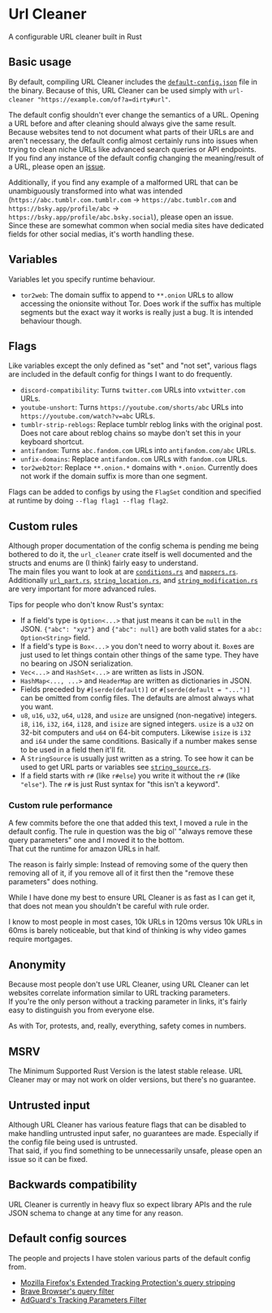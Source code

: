 # Url Cleaner

A configurable URL cleaner built in Rust

## Basic usage

By default, compiling URL Cleaner includes the [`default-config.json`](default-config.json) file in the binary. Because of this, URL Cleaner can be used simply with `url-cleaner "https://example.com/of?a=dirty#url"`.

The default config shouldn't ever change the semantics of a URL. Opening a URL before and after cleaning should always give the same result.  
Because websites tend to not document what parts of their URLs are and aren't necessary, the default config almost certainly runs into issues when trying to clean niche URLs like advanced search queries or API endpoints.  
If you find any instance of the default config changing the meaning/result of a URL, please open an [issue](https://github.com/Scripter17/url-cleaner/issues).

Additionally, if you find any example of a malformed URL that can be unambiguously transformed into what was intended (`https://abc.tumblr.com.tumblr.com` -> `https://abc.tumblr.com` and `https://bsky.app/profile/abc` -> `https://bsky.app/profile/abc.bsky.social`), please open an issue.  
Since these are somewhat common when social media sites have dedicated fields for other social medias, it's worth handling these.

## Variables

Variables let you specify runtime behaviour.

- `tor2web`: The domain suffix to append to `**.onion` URLs to allow accessing the onionsite without Tor. Does work if the suffix has multiple segments but the exact way it works is really just a bug. It is intended behaviour though.

## Flags

Like variables except the only defined as "set" and "not set", various flags are included in the default config for things I want to do frequently.

- `discord-compatibility`: Turns `twitter.com` URLs into `vxtwitter.com` URLs.
- `youtube-unshort`: Turns `https://youtube.com/shorts/abc` URLs into `https://youtube.com/watch?v=abc` URLs.
- `tumblr-strip-reblogs`: Replace tumblr reblog links with the original post. Does not care about reblog chains so maybe don't set this in your keyboard shortcut.
- `antifandom`: Turns `abc.fandom.com` URLs into `antifandom.com/abc` URLs.
- `unfix-domains`: Replace `antifandom.com` URLs with `fandom.com` URLs.
- `tor2web2tor`: Replace `**.onion.*` domains with `*.onion`. Currently does not work if the domain suffix is more than one segment.

Flags can be added to configs by using the `FlagSet` condition and specified at runtime by doing `--flag flag1 --flag flag2`.

## Custom rules

Although proper documentation of the config schema is pending me being bothered to do it, the `url_cleaner` crate itself is well documented and the structs and enums are (I think) fairly easy to understand.  
The main files you want to look at are [`conditions.rs`](src/rules/conditions.rs) and [`mappers.rs`](src/rules/mappers.rs).  
Additionally [`url_part.rs`](src/types/url_part.rs), [`string_location.rs`](src/types/string_location.rs), and [`string_modification.rs`](src/types/string_modification.rs) are very important for more advanced rules.

Tips for people who don't know Rust's syntax:

- If a field's type is `Option<...>` that just means it can be `null` in the JSON. `{"abc": "xyz"}` and `{"abc": null}` are both valid states for a `abc: Option<String>` field.
- If a field's type is `Box<...>` you don't need to worry about it. `Box`es are just used to let things contain other things of the same type. They have no bearing on JSON serialization.
- `Vec<...>` and `HashSet<...>` are written as lists in JSON.
- `HashMap<..., ...>` and `HeaderMap` are written as dictionaries in JSON.
- Fields preceded by `#[serde(default)]` or `#[serde(default = "...")]` can be omitted from config files. The defaults are almost always what you want.
- `u8`, `u16`, `u32`, `u64`, `u128`, and `usize` are unsigned (non-negative) integers. `i8`, `i16`, `i32`, `i64`, `i128`, and `isize` are signed integers. `usize` is a `u32` on 32-bit computers and `u64` on 64-bit computers. Likewise `isize` is `i32` and `i64` under the same conditions. Basically if a number makes sense to be used in a field then it'll fit.
- A `StringSource` is usually just written as a string. To see how it can be used to get URL parts or variables see [`string_source.rs`](src/types/string_source.rs).
- If a field starts with `r#` (like `r#else`) you write it without the `r#` (like `"else"`). The `r#` is just Rust syntax for "this isn't a keyword".

### Custom rule performance

A few commits before the one that added this text, I moved a rule in the default config. The rule in question was the big ol' "always remove these query parameters" one and I moved it to the bottom.  
That cut the runtime for amazon URLs in half.

The reason is fairly simple: Instead of removing some of the query then removing all of it, if you remove all of it first then the "remove these parameters" does nothing.

While I have done my best to ensure URL Cleaner is as fast as I can get it, that does not mean you shouldn't be careful with rule order.

I know to most people in most cases, 10k URLs in 120ms versus 10k URLs in 60ms is barely noticeable, but that kind of thinking is why video games require mortgages.

## Anonymity

Because most people don't use URL Cleaner, using URL Cleaner can let websites correlate information similar to URL tracking parameters.  
If you're the only person without a tracking parameter in links, it's fairly easy to distinguish you from everyone else.

As with Tor, protests, and, really, everything, safety comes in numbers.

## MSRV

The Minimum Supported Rust Version is the latest stable release. URL Cleaner may or may not work on older versions, but there's no guarantee.

## Untrusted input

Although URL Cleaner has various feature flags that can be disabled to make handling untrusted input safer, no guarantees are made. Especially if the config file being used is untrusted.  
That said, if you find something to be unnecessarily unsafe, please open an issue so it can be fixed.

## Backwards compatibility

URL Cleaner is currently in heavy flux so expect library APIs and the rule JSON schema to change at any time for any reason.

## Default config sources

The people and projects I have stolen various parts of the default config from.

- [Mozilla Firefox's Extended Tracking Protection's query stripping](https://firefox-source-docs.mozilla.org/toolkit/components/antitracking/anti-tracking/query-stripping/index.html)
- [Brave Browser's query filter](https://github.com/brave/brave-core/blob/master/components/query_filter/utils.cc)
- [AdGuard's Tracking Parameters Filter](https://github.com/AdguardTeam/AdguardFilters/blob/master/TrackParamFilter/sections)
